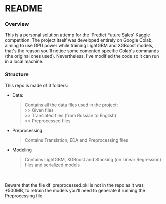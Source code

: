 # README

### Overview
This is a personal solution attemp for the 'Predict Future Sales' Kaggle competition. 
The project itself was developed entirely on Google Colab, aiming to use GPU power while training LightGBM and XGBoost models, that's the reason you'll notice some comented specific Colab's commands (the original ones used). Nevertheless, I've modified the code so it can run in a local machine.


### Structure
This repo is made of 3 folders:
* Data:
    > Contains all the data files used in the project:<br>
        >> Given files<br>
        >> Translated files (from Russian to English)<br>
        >> Preprocessed files<br>
* Preprocessing
    > Contains Translation, EDA and Preprocessing files
* Modeling
    > Contains LightGBM, XGBoost and Stacking (on Linear Regression) files and serialized models

<br><br>
Beware that the file df_preprocessed.pkl is not in the repo as it was +500MB, to retrain the models you'll need to generate it running the Preprocessing file

